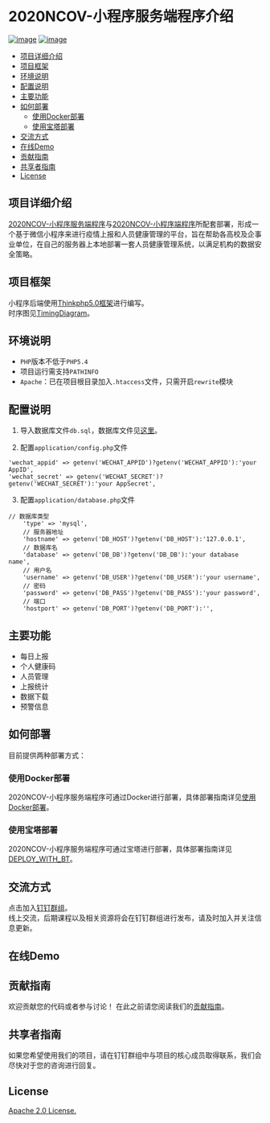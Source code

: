 # 2020NCOV-小程序服务端程序介绍 
[![image](https://img.shields.io/badge/</>-Thinkphp-blue.svg)](https://github.com/top-think/think)
[![image](https://img.shields.io/badge/license-Apache2.0-blue.svg)](https://opensource.org/licenses/Apache-2.0)
- [项目详细介绍](#项目详细介绍)
- [项目框架](#项目框架)
- [环境说明](#环境说明)
- [配置说明](#配置说明)
- [主要功能](#主要功能)
- [如何部署](#如何部署)
  - [使用Docker部署](#使用docker部署)
  - [使用宝塔部署](#使用宝塔部署)
- [交流方式](#交流方式)
- [在线Demo](#在线demo)
- [贡献指南](#贡献指南)
- [共享者指南](#共享者指南)
- [License](#license)
## 项目详细介绍
[2020NCOV-小程序服务端程序](https://github.com/2020NCOV/ncov-report-mini-program-server)与[2020NCOV-小程序端程序](https://github.com/2020NCOV/ncov-report-mini-program)所配套部署，形成一个基于微信小程序来进行疫情上报和人员健康管理的平台，旨在帮助各高校及企事业单位，在自己的服务器上本地部署一套人员健康管理系统，以满足机构的数据安全策略。
## 项目框架
小程序后端使用[Thinkphp5.0框架](https://github.com/top-think/think)进行编写。  
时序图见[TimingDiagram](https://github.com/2020NCOV/ncov-report-mini-program-server/blob/master/TimingDiagram.md)。
## 环境说明
- `PHP`版本不低于`PHP5.4`  
- 项目运行需支持`PATHINFO`  
- `Apache`：已在项目根目录加入`.htaccess`文件，只需开启`rewrite`模块  
## 配置说明
1. 导入数据库文件`db.sql`，数据库文件见[这里](https://github.com/2020NCOV/ncov-report/tree/master/database)。  

2. 配置`application/config.php`文件  
 ```
'wechat_appid' => getenv('WECHAT_APPID')?getenv('WECHAT_APPID'):'your AppID',
'wechat_secret' => getenv('WECHAT_SECRET')?getenv('WECHAT_SECRET'):'your AppSecret',
```
3. 配置`application/database.php`文件  
```
// 数据库类型  
    'type' => 'mysql',  
    // 服务器地址  
    'hostname' => getenv('DB_HOST')?getenv('DB_HOST'):'127.0.0.1',  
    // 数据库名  
    'database' => getenv('DB_DB')?getenv('DB_DB'):'your database name',  
    // 用户名  
    'username' => getenv('DB_USER')?getenv('DB_USER'):'your username',  
    // 密码  
    'password' => getenv('DB_PASS')?getenv('DB_PASS'):'your password',  
    // 端口  
    'hostport' => getenv('DB_PORT')?getenv('DB_PORT'):'',
```
## 主要功能
- 每日上报
- 个人健康码
- 人员管理
- 上报统计
- 数据下载
- 预警信息
## 如何部署
目前提供两种部署方式：
### 使用Docker部署
2020NCOV-小程序服务端程序可通过Docker进行部署，具体部署指南详见[使用Docker部署]()。
### 使用宝塔部署
2020NCOV-小程序服务端程序可通过宝塔进行部署，具体部署指南详见[DEPLOY_WITH_BT](https://github.com/2020NCOV/ncov-report-mini-program-server/blob/master/DEPLOY_WITH_BT.md)。
## 交流方式
点击加入[钉钉群组]()。  
线上交流，后期课程以及相关资源将会在钉钉群组进行发布，请及时加入并关注信息更新。
## 在线Demo  

## 贡献指南
欢迎贡献您的代码或者参与讨论！
在此之前请您阅读我们的[贡献指南](https://github.com/2020NCOV/ncov-report-mini-program-server/blob/master/CONTRIBUTING_CN.md)。
## 共享者指南
如果您希望使用我们的项目，请在钉钉群组中与项目的核心成员取得联系，我们会尽快对于您的咨询进行回复。
## License
[Apache 2.0 License.](https://opensource.org/licenses/Apache-2.0)
